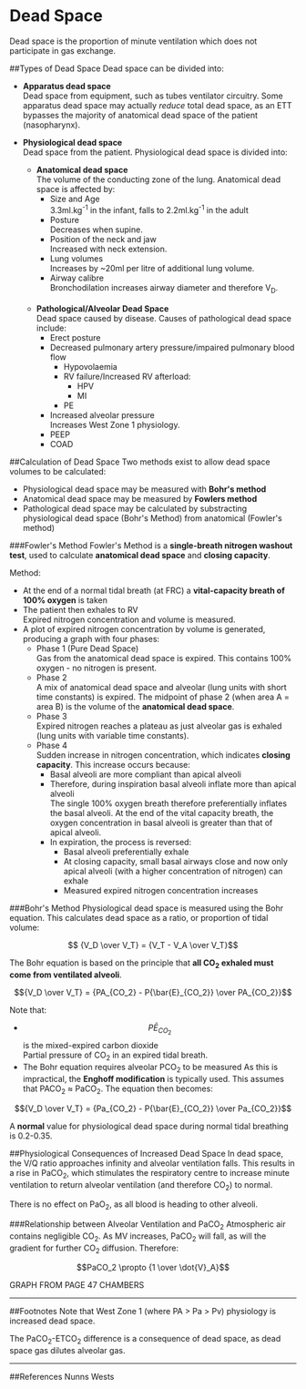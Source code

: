 # Dead Space

Dead space is the proportion of minute ventilation which does not participate in gas exchange.

##Types of Dead Space
Dead space can be divided into:
* **Apparatus dead space**  
Dead space from equipment, such as tubes ventilator circuitry. Some apparatus dead space may actually *reduce* total dead space, as an ETT bypasses the majority of anatomical dead space of the patient (nasopharynx).


* **Physiological dead space**  
  Dead space from the patient. Physiological dead space is divided into:
  * **Anatomical dead space**  
  The volume of the conducting zone of the lung. Anatomical dead space is affected by:
    * Size and Age  
    3.3ml.kg<sup>-1</sup> in the infant, falls to 2.2ml.kg<sup>-1</sup> in the adult
    * Posture  
      Decreases when supine.
    * Position of the neck and jaw  
      Increased with neck extension.
    * Lung volumes  
      Increases by ~20ml per litre of additional lung volume.
    * Airway calibre  
    Bronchodilation increases airway diameter and therefore V<sub>D</sub>.
    <br>
  * **Pathological/Alveolar Dead Space**    
  Dead space caused by disease. Causes of pathological dead space include:
    * Erect posture
    * Decreased pulmonary artery pressure/impaired pulmonary blood flow  
      * Hypovolaemia
      * RV failure/Increased RV afterload:
        * HPV
        * MI
      * PE
    * Increased alveolar pressure  
    Increases West Zone 1 physiology.
     * PEEP
    * COAD


##Calculation of Dead Space
Two methods exist to allow dead space volumes to be calculated:
* Physiological dead space may be measured with **Bohr's method**
* Anatomical dead space may be measured by **Fowlers method**
* Pathological dead space may be calculated by substracting physiological dead space (Bohr's Method) from anatomical (Fowler's method)

###Fowler's Method
Fowler's Method is a **single-breath nitrogen washout test**, used to calculate **anatomical dead space** and **closing capacity**.

<object data="resources\fowlers-method.svg" type="image/svg+xml"></object>

Method:
* At the end of a normal tidal breath (at FRC) a **vital-capacity breath of 100% oxygen** is taken
* The patient then exhales to RV  
Expired nitrogen concentration and volume is measured.
* A plot of expired nitrogen concentration by volume is generated, producing a graph with four phases:
  * Phase 1 (Pure Dead Space)  
  Gas from the anatomical dead space is expired. This contains 100% oxygen - no nitrogen is present.
  * Phase 2  
  A mix of anatomical dead space and alveolar (lung units with short time constants) is expired. The midpoint of phase 2 (when area A = area B) is the volume of the **anatomical dead space**.
  * Phase 3  
  Expired nitrogen reaches a plateau as just alveolar gas is exhaled (lung units with variable time constants).
  * Phase 4  
  Sudden increase in nitrogen concentration, which indicates **closing capacity**. This increase occurs because:
    * Basal alveoli are more compliant than apical alveoli
    * Therefore, during inspiration basal alveoli inflate more than apical alveoli  
    The single 100% oxygen breath therefore preferentially inflates the basal alveoli. At the end of the vital capacity breath, the oxygen concentration in basal alveoli is greater than that of apical alveoli.
    * In expiration, the process is reversed:
        * Basal alveoli preferentially exhale
        * At closing capacity, small basal airways close and now only apical alveoli (with a higher concentration of nitrogen) can exhale
        * Measured expired nitrogen concentration increases

###Bohr's Method
Physiological dead space is measured using the Bohr equation. This calculates dead space as a ratio, or proportion of tidal volume:

$$ {V_D \over V_T} = {V_T - V_A \over V_T}$$

The Bohr equation is based on the principle that **all CO<sub>2</sub> exhaled must come from ventilated alveoli**.

$${V_D \over V_T} = {PA_{CO_2} - P{\bar{E}_{CO_2}} \over PA_{CO_2}}$$

Note that:
* $$P{\bar{E}_{CO_2}}$$ is the mixed-expired carbon dioxide  
Partial pressure of CO<sub>2</sub> in an expired tidal breath.
* The Bohr equation requires alveolar PCO<sub>2</sub> to be measured
As this is impractical, the **Enghoff modification** is typically used. This assumes that PACO<sub>2</sub> ≈ PaCO<sub>2</sub>. The equation then becomes:

$${V_D \over V_T} = {Pa_{CO_2} - P{\bar{E}_{CO_2}} \over Pa_{CO_2}}$$

A **normal** value for physiological dead space during normal tidal breathing is 0.2-0.35.

##Physiological Consequences of Increased Dead Space
In dead space, the V/Q ratio approaches infinity and alveolar ventilation falls. This results in a rise in PaCO<sub>2</sub>, which stimulates the respiratory centre to increase minute ventilation to return alveolar ventilation (and therefore CO<sub>2</sub>) to normal.

There is no effect on PaO<sub>2</sub>, as all blood is heading to other alveoli.

###Relationship between Alveolar Ventilation and PaCO<sub>2</sub>
Atmospheric air contains negligible CO<sub>2</sub>. As MV increases, PaCO<sub>2</sub> will fall, as will the gradient for further CO<sub>2</sub> diffusion. Therefore:

$$PaCO_2 \propto {1 \over \dot{V}_A}$$

GRAPH FROM PAGE 47 CHAMBERS

---
##Footnotes
Note that West Zone 1 (where PA > Pa > Pv) physiology is increased dead space.

The PaCO<sub>2</sub>-ETCO<sub>2</sub> difference is a consequence of dead space, as dead space gas dilutes alveolar gas.

---
##References
Nunns
Wests